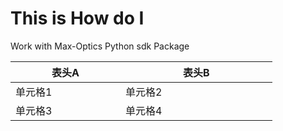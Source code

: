 # This is How do I 

Work with Max-Optics Python sdk Package


|   <div style="width: 120pt">表头A| <div style="width: 170pt">表头B  |
|  ----  | ----  |
| 单元格1  | 单元格2 |
| 单元格3  | 单元格4 |

